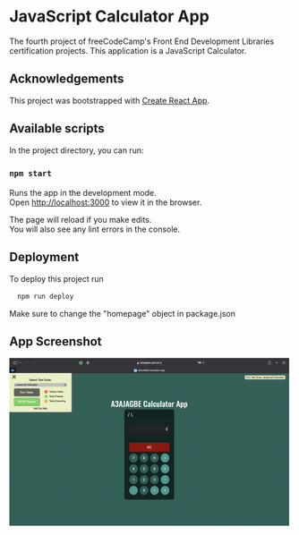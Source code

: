 
# JavaScript Calculator App

The fourth project of freeCodeCamp's Front End Development Libraries certification projects. This application is a JavaScript Calculator.

## Acknowledgements

This project was bootstrapped with [Create React App](https://github.com/facebook/create-react-app).

## Available scripts

In the project directory, you can run:

### `npm start`

Runs the app in the development mode.\
Open [http://localhost:3000](http://localhost:3000) to view it in the browser.

The page will reload if you make edits.\
You will also see any lint errors in the console.

## Deployment

To deploy this project run

```bash
  npm run deploy
```

Make sure to change the "homepage" object in package.json

## App Screenshot

![App Screenshot](https://raw.githubusercontent.com/A3AJAGBE/react-calculator/main/react-calc.png)
